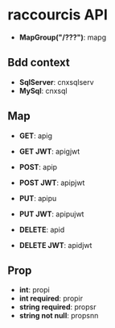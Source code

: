 # raccourcis API

- **MapGroup("/???")**: mapg

## Bdd context

- **SqlServer**: cnxsqlserv
- **MySql**: cnxsql
  
## Map 

- **GET**: apig
- **GET JWT**: apigjwt
  
- **POST**: apip  
- **POST JWT**: apipjwt

- **PUT**: apipu
- **PUT JWT**: apipujwt 

- **DELETE**: apid
- **DELETE JWT**: apidjwt

## Prop

- **int**: propi
- **int required**: propir
- **string required**: propsr
- **string not null**: propsnn
